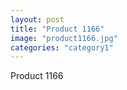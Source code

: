 ```yaml
---
layout: post
title: "Product 1166"
image: "product1166.jpg"
categories: "category1"
---
```

Product 1166
